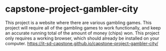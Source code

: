 # capstone-project-gambler-city
This project is a website where there are various gambling games. 
This project will require all of the gambling games to work functionally, 
and keep an accurate running total of the amount of money (chips) won. 
This project only requires a working browser, which should already be installed on your computer. 
https://it-sd-capstone.github.io/capstone-project-gambler-city/
